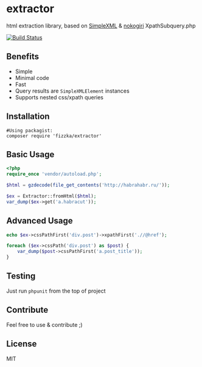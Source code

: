 # extractor
html extraction library, based on [SimpleXML](http://php.net/manual/en/book.simplexml.php) &amp; [nokogiri](https://github.com/olamedia/nokogiri) XpathSubquery.php

[![Build Status](https://travis-ci.org/fizzka/extractor.svg)](https://travis-ci.org/fizzka/extractor)

## Benefits
* Simple
* Minimal code
* Fast
* Query results are `SimpleXMLElement` instances
* Supports nested css/xpath queries

## Installation
```shell
#Using packagist:
composer require 'fizzka/extractor'
```

## Basic Usage
```php
<?php
require_once 'vendor/autoload.php';

$html = gzdecode(file_get_contents('http://habrahabr.ru/'));

$ex = Extractor::fromHtml($html);
var_dump($ex->get('a.habracut'));
```

## Advanced Usage
```php
echo $ex->cssPathFirst('div.post')->xpathFirst('.//@href');

foreach ($ex->cssPath('div.post') as $post) {
	var_dump($post->cssPathFirst('a.post_title'));
}
```

## Testing
Just run `phpunit` from the top of project

## Contribute
Feel free to use & contribute ;)

## License
MIT
